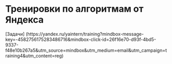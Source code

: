 <h1>Тренировки по алгоритмам от Яндекса</h1>
[Задачи]
(https://yandex.ru/yaintern/training?mindbox-message-key=-4582756175283486716&mindbox-click-id=26f16e70-d93f-4bd5-9337-f48e10b267a5&utm_source=mindbox&utm_medium=email&utm_campaign=training4&utm_content=reg)
